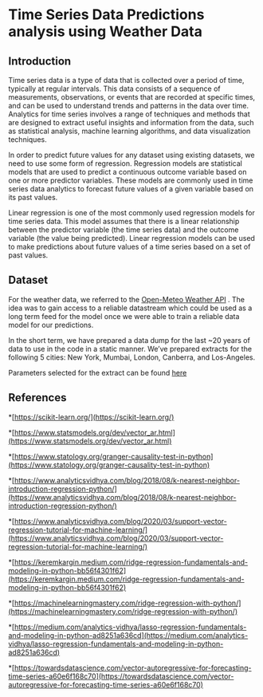 #  Time Series Data Predictions analysis using Weather Data


## Introduction

  Time series data is a type of data that is collected over a period of time, typically at regular intervals. This data consists of a sequence of measurements, observations, or events that are recorded at specific times, and can be used to understand trends and patterns in the data over time. Analytics for time series involves a range of techniques and methods that are designed to extract useful insights and information from the data, such as statistical analysis, machine learning algorithms, and data visualization techniques. 
    
    
   In order to predict future values for any dataset using existing datasets, we need to use some form of regression. Regression models are statistical models that are used to predict a continuous outcome variable based on one or more predictor variables. These models are commonly used in time series data analytics to forecast future values of a given variable based on its past values.
   
Linear regression is one of the most commonly used regression models for time series data. This model assumes that there is a linear relationship between the predictor variable (the time series data) and the outcome variable (the value being predicted). Linear regression models can be used to make predictions about future values of a time series based on a set of past values.

## Dataset

   For the weather data, we referred to the [Open-Meteo Weather API](https://open-meteo.com/en/docs/historical-weather-api) . The idea was to gain access to a reliable datastream which could be used as a long term feed for the model once we were able to train a reliable data model for our predictions.

  In the short term, we have prepared a data dump for the last ~20 years of data to use in the code in a static manner. We’ve prepared extracts for the following 5 cities: New York, Mumbai, London, Canberra, and Los-Angeles.
  
  Parameters selected for the extract can be found  [here](https://github.com/palakkeni5/ML-project/blob/main/data/open-meteos-historical-weather-api-extract-config.pdf)
  
  ## References
  
*[https://scikit-learn.org/](https://scikit-learn.org/)

*[https://www.statsmodels.org/dev/vector_ar.html](https://www.statsmodels.org/dev/vector_ar.html)

*[https://www.statology.org/granger-causality-test-in-python](https://www.statology.org/granger-causality-test-in-python)

*[https://www.analyticsvidhya.com/blog/2018/08/k-nearest-neighbor-introduction-regression-python/](https://www.analyticsvidhya.com/blog/2018/08/k-nearest-neighbor-introduction-regression-python/)

*[https://www.analyticsvidhya.com/blog/2020/03/support-vector-regression-tutorial-for-machine-learning/](https://www.analyticsvidhya.com/blog/2020/03/support-vector-regression-tutorial-for-machine-learning/)

*[https://keremkargin.medium.com/ridge-regression-fundamentals-and-modeling-in-python-bb56f4301f62](https://keremkargin.medium.com/ridge-regression-fundamentals-and-modeling-in-python-bb56f4301f62)

*[https://machinelearningmastery.com/ridge-regression-with-python/](https://machinelearningmastery.com/ridge-regression-with-python/)

*[https://medium.com/analytics-vidhya/lasso-regression-fundamentals-and-modeling-in-python-ad8251a636cd](https://medium.com/analytics-vidhya/lasso-regression-fundamentals-and-modeling-in-python-ad8251a636cd)

*[https://towardsdatascience.com/vector-autoregressive-for-forecasting-time-series-a60e6f168c70](https://towardsdatascience.com/vector-autoregressive-for-forecasting-time-series-a60e6f168c70)
